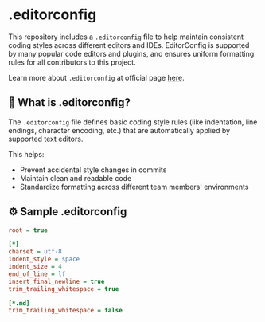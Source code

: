# .editorconfig

This repository includes a `.editorconfig` file to help maintain consistent coding styles across different editors and IDEs. EditorConfig is supported by many popular code editors and plugins, and ensures uniform formatting rules for all contributors to this project.

Learn more about `.editorconfig` at official page [here](https://editorconfig.org/).

## 📄 What is .editorconfig?

The `.editorconfig` file defines basic coding style rules (like indentation, line endings, character encoding, etc.) that are automatically applied by supported text editors.

This helps:
- Prevent accidental style changes in commits
- Maintain clean and readable code
- Standardize formatting across different team members' environments

## ⚙️ Sample .editorconfig

```ini
root = true

[*]
charset = utf-8
indent_style = space
indent_size = 4
end_of_line = lf
insert_final_newline = true
trim_trailing_whitespace = true

[*.md]
trim_trailing_whitespace = false
